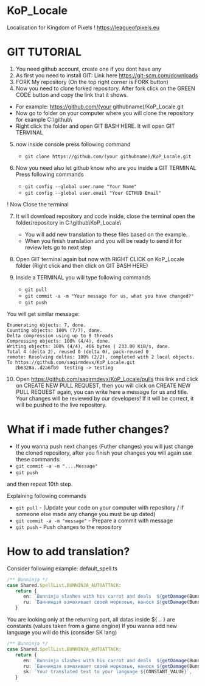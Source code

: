 # KoP_Locale
Localisation for Kingdom of Pixels ! https://leagueofpixels.eu

# GIT TUTORIAL
1. You need github account, create one if you dont have any
2. As first you need to install GIT: Link here https://git-scm.com/downloads
3. FORK My repository (On the top right corner is FORK button)
4. Now you need to clone forked repository. After fork click on the GREEN CODE button and copy the link that it shows.
 - For example: https://github.com/(your githubname)/KoP_Locale.git
 - Now go to folder on your computer where you will clone the repository for example C:\github\
 - Right click the folder and open GIT BASH HERE. It will open GIT TERMINAL

5. now inside console press following command
    - ```git clone https://github.com/(your githubname)/KoP_Locale.git```

6. Now you need also let github know who are you inside a GIT TERMINAL Press following commands
    - ```git config --global user.name "Your Name"```
    - ```git config --global user.email "Your GITHUB Email"```

! Now Close the terminal

7. It will download repository and code inside, close the terminal open the folder/repository in C:\github\KoP_Locale\
    - You will add new translation to these files based on the example. 
    - When you finish translation and you will be ready to send it for review lets go to next step

8. Open GIT terminal again but now with RIGHT CLICK on KoP_Locale folder (Right click and then click on GIT BASH HERE)

9. Inside a TERMINAL you will type following commands
    - ```git pull```
    - ```git commit -a -m "Your message for us, what you have changed?"```
    - ```git push```

You will get similar message:
```
Enumerating objects: 7, done.
Counting objects: 100% (7/7), done.
Delta compression using up to 8 threads
Compressing objects: 100% (4/4), done.
Writing objects: 100% (4/4), 466 bytes | 233.00 KiB/s, done.
Total 4 (delta 2), reused 0 (delta 0), pack-reused 0
remote: Resolving deltas: 100% (2/2), completed with 2 local objects.
To https://github.com/saqirmdevx/KoP_Locale.git
   2b6328a..d2a6fb9  testing -> testing
```

10. Open https://github.com/saqirmdevx/KoP_Locale/pulls this link and click on CREATE NEW PULL REQUEST, then you will click on CREATE NEW PULL REQUEST again, you can write here a message for us and title. Your changes will be reviewed by our developers! If it will be correct, it will be pushed to the live repository. 

# What if i made futher changes? 
- If you wanna push next changes (Futher changes) you will just change the cloned repository, after you finish your changes you will again use these commands:
- ```git commit -a -m "....Message"```
- ```git push```

and then repeat 10th step.

Explaining following commands
- ```git pull``` - (Update your code on your computer with repository / if someone else made any change you must be up dated)
- ```git commit -a -m "message"``` - Prepare a commit with message 
- ```git push``` - Push changes to the repository


# How to add translation?
Consider following example:
default_spell.ts
```ts
/** Bunninja */
case Shared.SpellList.BUNNINJA_AUTOATTACK:
   return {
      en: `Bunninja slashes with his carrot and deals  ${getDamage(BunninjaAbilityData.AUTOATTACK_DAMAGE_MOD * damage)} damage.`,
      ru: `Банниндзя взмахивает своей морковью, нанося ${getDamage(BunninjaAbilityData.AUTOATTACK_DAMAGE_MOD * damage)} физического урона.`,
   }
```

You are looking only at the returning part, all datas inside ${ .. } are constants (values taken from a game engine)
If you wanna add new language you will do this (consider SK lang)
```ts
/** Bunninja */
case Shared.SpellList.BUNNINJA_AUTOATTACK:
   return {
      en: `Bunninja slashes with his carrot and deals  ${getDamage(BunninjaAbilityData.AUTOATTACK_DAMAGE_MOD * damage)} damage.`,
      ru: `Банниндзя взмахивает своей морковью, нанося ${getDamage(BunninjaAbilityData.AUTOATTACK_DAMAGE_MOD * damage)} физического урона.`,
      sk: `Your translated text to your language ${CONSTANT_VALUE}`,
   }
```